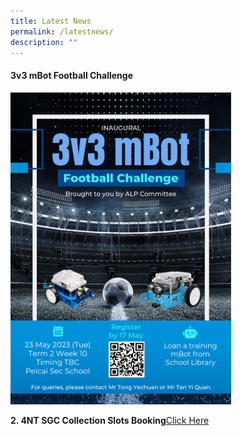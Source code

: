 ```yaml
---
title: Latest News
permalink: /latestnews/
description: ""
---
```

<h4><strong>3v3 mBot Football Challenge</strong></h4>
<img src="/images/3v3 mbot football challenge.png" style="width: 70%;"><br>
	
	

	
	
	
	
	
<b>2. 4NT SGC Collection Slots Booking</b><a rel="noopener" target="_blank" href="https://docs.google.com/forms/d/e/1FAIpQLSf30HhoPsCMq1RTcsKuMk5O2zyfjjJqO9xLUY08kEkrg_JXvQ/viewform">Click Here</a>